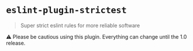 # `eslint-plugin-strictest`

> Super strict eslint rules for more reliable software

⚠️ Please be cautious using this plugin. Everything can change until the 1.0 release.